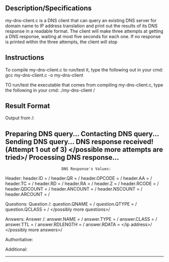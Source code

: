 ## Description/Specifications
my-dns-client.c is a DNS client that can query an existing DNS server for domain name to IP address translation and print out the results of its DNS response in a readable format. The client will make three attempts at getting a DNS response, waiting at most five seconds for each one. If no response is printed within the three attempts, the client will stop 

## Instructions
To compile my-dns-client.c to run/test it, type the following out in your cmd:
gcc my-dns-client.c -o my-dns-client

TO run/test the executable that comes from compiling my-dns-client.c, type the following in your cmd:
./my-dns-client </hostname-of-your-choice>/

## Result Format
Output from </hostname-of-your-choice>/:

Preparing DNS query...
Contacting DNS query...
Sending DNS query...
DNS response received! (Attempt 1 out of 3) 
</possible more attempts are tried>/
Processing DNS response...
--------------------------------------------------------------------------------
                             DNS Response's Values:                             
Header:
	header.ID = </number>/
	header.QR = </number>/
	header.OPCODE = </number>/
	header.AA = </number>/
	header.TC = </number>/
	header.RD = </number>/
	header.RA = </number>/
	header.Z = </number>/
	header.RCODE = </number>/
	header.QDCOUNT = </number>/
	header.ANCOUNT = </number>/
	header.NSCOUNT = </number>/
	header.ARCOUNT = </number>/

Questions:
	Question </number>/:
		question.QNAME = </string>/
		question.QTYPE = </number>/
		question.QCLASS = </number>/
  </possibly more questions>/

Answers:
	Answer </number>/:
		answer.NAME = </string>/
		answer.TYPE = </number>/
		answer.CLASS = </number>/
		answer.TTL = </number>/
		answer.RDLENGTH = </number>/
		answer.RDATA = </ip address>/
  </possibly more answers>/

Authoritative:

Additional:

--------------------------------------------------------------------------------

